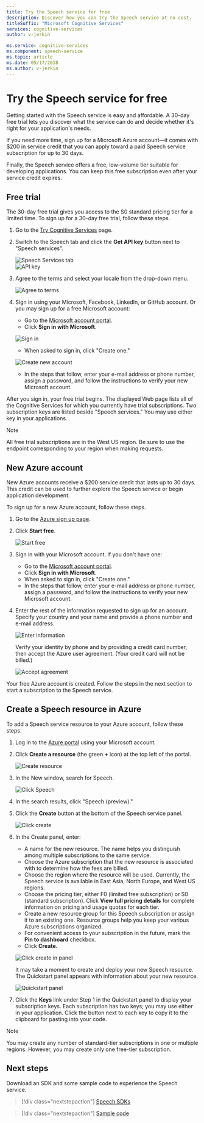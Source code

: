 ```yaml
---
title: Try the Speech service for free
description: Discover how you can try the Speech service at no cost.
titleSuffix: "Microsoft Cognitive Services"
services: cognitive-services
author: v-jerkin

ms.service: cognitive-services
ms.component: speech-service
ms.topic: article
ms.date: 05/17/2018
ms.author: v-jerkin
---
```


# Try the Speech service for free

Getting started with the Speech service is easy and affordable. A 30-day free trial lets you discover what the service can do and decide whether it's right for your application's needs.

If you need more time, sign up for a Microsoft Azure account—it comes with $200 in service credit that you can apply toward a paid Speech service subscription for up to 30 days.

Finally, the Speech service offers a free, low-volume tier suitable for developing applications. You can keep this free subscription even after your service credit expires.

## Free trial

The 30-day free trial gives you access to the S0 standard pricing tier for a limited time. To sign up for a 30-day free trial, follow these steps.

1. Go to the [Try Cognitive Services](https://azure.microsoft.com/try/cognitive-services/) page.

1. Switch to the Speech tab and click the **Get API key** button next to "Speech services".

   ![Speech Services tab](media/index/try-speech-api-free-trial1.png)<br>
   ![API key](media/index/try-speech-api-free-trial2.png)

3. Agree to the terms and select your locale from the drop-down menu.

   ![Agree to terms](media/index/try-speech-api-free-trial3.png)

4. Sign in using your Microsoft, Facebook, LinkedIn, or GitHub account. Or you may sign up for a free Microsoft account:

    * Go to the [Microsoft account portal](https://account.microsoft.com/account).
    * Click **Sign in with Microsoft**.

    ![Sign in](media/index/try-speech-api-free-trial4.png)

    * When asked to sign in, click "Create one."

    ![Create new account](media/index/try-speech-api-free-trial5.png)

    * In the steps that follow, enter your e-mail address or phone number, assign a password, and follow the instructions to verify your new Microsoft account.

After you sign in, your free trial begins. The displayed Web page lists all of the Cognitive Services for which you currently have trial subscriptions. Two subscription keys are listed beside "Speech services." You may use either key in your applications.

> [!NOTE]
> All free trial subscriptions are in the West US region. Be sure to use the endpoint corresponding to your region when making requests.

## New Azure account

New Azure accounts receive a $200 service credit that lasts up to 30 days. This credit can be used to further explore the Speech service or begin application development.

To sign up for a new Azure account, follow these steps.

1. Go to the [Azure sign up page](https://azure.microsoft.com/free/ai/). 

1. Click **Start free**.

    ![Start free](media/index/try-speech-api-new-azure1.png)

3. Sign in with your Microsoft account. If you don't have one:

    * Go to the [Microsoft account portal](https://account.microsoft.com/account).
    * Click **Sign in with Microsoft**.
    * When asked to sign in, click "Create one."
    * In the steps that follow, enter your e-mail address or phone number, assign a password, and follow the instructions to verify your new Microsoft account.

1. Enter the rest of the information requested to sign up for an account. Specify your country and your name and provide a phone number and e-mail address.

    ![Enter information](media/index/try-speech-api-new-azure2.png)

    Verify your identity by phone and by providing a credit card number, then accept the Azure user agreement. (Your credit card will not be billed.)

    ![Accept agreement](media/index/try-speech-api-new-azure3.png)

Your free Azure account is created. Follow the steps in the next section to start a subscription to the Speech service.

## Create a Speech resource in Azure

To add a Speech service resource to your Azure account, follow these steps.

1. Log in to the [Azure portal](https://ms.portal.azure.com/) using your Microsoft account.

1. Click **Create a resource** (the green **+** icon) at the top left of the portal.

    ![Create resource](media/index/try-speech-api-create-speech1.png)

1. In the New window, search for Speech.

    ![Click Speech](media/index/try-speech-api-create-speech2.png)

1. In the search results, click "Speech (preview)."

1. Click the **Create** button at the bottom of the Speech service panel.

    ![Click create](media/index/try-speech-api-create-speech3.png)

1. In the Create panel, enter:

    * A name for the new resource. The name helps you distinguish among multiple subscriptions to the same service.
    * Choose the Azure subscription that the new resource is associated with to determine how the fees are billed.
    * Choose the region where the resource will be used. Currently, the Speech service is available in East Asia, North Europe, and West US regions.
    * Choose the pricing tier, either F0 (limited free subscription) or S0 (standard subscription). Click **View full pricing details** for complete information on pricing and usage quotas for each tier.
    * Create a new resource group for this Speech subscription or assign it to an existing one. Resource groups help you keep your various Azure subscriptions organized.
    * For convenient access to your subscription in the future, mark the **Pin to dashboard** checkbox.
    * Click **Create.**

    ![Click create in panel](media/index/try-speech-api-create-speech4.png)

    It may take a moment to create and deploy your new Speech resource. The Quickstart panel appears with information about your new resource.

    ![Quickstart panel](media/index/try-speech-api-create-speech5.png)

1. Click the **Keys** link under Step 1 in the Quickstart panel to display your subscription keys. Each subscription has two keys; you may use either in your application. Click the button next to each key to copy it to the clipboard for pasting into your code.

> [!NOTE]
> You may create any number of standard-tier subscriptions in one or multiple regions. However, you may create only one free-tier subscription.

## Next steps

Download an SDK and some sample code to experience the Speech service.

> [!div class="nextstepaction"]
> [Speech SDKs](speech-sdk.md)

> [!div class="nextstepaction"]
> [Sample code](samples.md)
